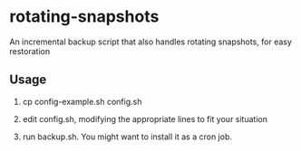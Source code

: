 rotating-snapshots
==================

An incremental backup script that also handles rotating snapshots, for easy restoration

Usage
-----

1. cp config-example.sh config.sh

2. edit config.sh, modifying the appropriate lines to fit your situation

3. run backup.sh. You might want to install it as a cron job. 
